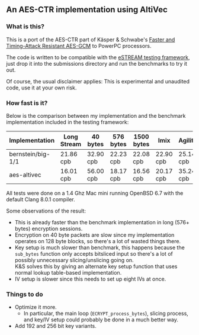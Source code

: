 An AES-CTR implementation using AltiVec
---

### What is this?

This is a port of the AES-CTR part of Käsper & Schwabe's
[Faster and Timing-Attack Resistant AES-GCM](https://eprint.iacr.org/2009/129)
to PowerPC processors.

The code is written to be compatible with the
[eSTREAM testing framework](https://www.ecrypt.eu.org/stream/perf/),
just drop it into the submissions directory and run the benchmarks to try it out.

Of course, the usual disclaimer applies: This is experimental and unaudited code,
use it at your own risk.

### How fast is it?

Below is the comparison between my implementation and the benchmark
implementation included in the testing framework:

| Implementation    | Long Stream | 40 bytes  | 576 bytes | 1500 bytes | Imix      | Agility   | Key setup      | IV setup     |
|-------------------|-------------|-----------|-----------|------------|-----------|-----------|----------------|--------------|
| bernstein/big-1/1 | 21.86 cpb   | 32.90 cpb | 22.23 cpb | 22.08 cpb  | 22.90 cpb | 25.14 cpb | 200.80 cycles  | 17.10 cycles |
| aes-altivec       | 16.01 cpb   | 56.00 cpb | 18.17 cpb | 16.56 cpb  | 20.17 cpb | 35.24 cpb | 4978.17 cycles | 58.03 cycles |

All tests were done on a 1.4 Ghz Mac mini running OpenBSD 6.7 with
the default Clang 8.0.1 compiler.

Some observations of the result:
- This is already faster than the benchmark implementation in long (576+ bytes)
  encryption sessions.
- Encryption on 40 byte packets are slow since my implementation operates on
  128 byte blocks, so there's a lot of wasted things there.
- Key setup is much slower than benchmark, this happens because the `sub_bytes`
  function only accepts bitsliced input so there's a lot of possibly unnecessary
  slicing/unslicing going on. \
  K&S solves this by giving an alternate key setup function that uses normal
  lookup table-based implementation.
- IV setup is slower since this needs to set up eight IVs at once.

### Things to do

- Optimize it more.
  - In particular, the main loop (`ECRYPT_process_bytes`), slicing process, and
    key/IV setup could probably be done in a much better way.
- Add 192 and 256 bit key variants.
